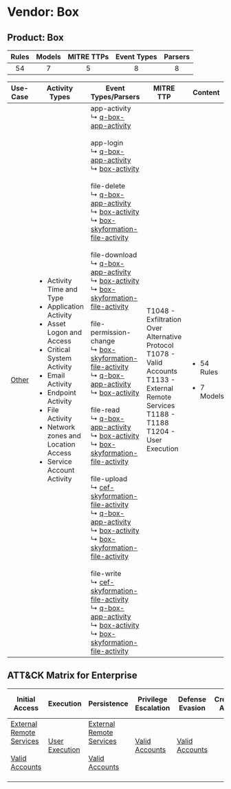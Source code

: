 Vendor: Box
===========
Product: Box
------------
| Rules | Models | MITRE TTPs | Event Types | Parsers |
|:-----:|:------:|:----------:|:-----------:|:-------:|
|  54   |   7    |     5      |      8      |    8    |

|               Use-Case                | Activity Types                                                                                                                                                                                                                                                                           | Event Types/Parsers                                                                                                                                                                                                                                                                                                                                                                                                                                                                                                                                                                                                                                                                                                                                                                                                                                                                                                                                                                                                                                                                                                                                                                                                                                                                                                                                                                                                                                                                                                                                                                                                                                                                                                                                                                                                                                                                                                                                                                                                                                                            | MITRE TTP                                                                                                                                                   | Content                                              |
|:-------------------------------------:| ---------------------------------------------------------------------------------------------------------------------------------------------------------------------------------------------------------------------------------------------------------------------------------------- | ------------------------------------------------------------------------------------------------------------------------------------------------------------------------------------------------------------------------------------------------------------------------------------------------------------------------------------------------------------------------------------------------------------------------------------------------------------------------------------------------------------------------------------------------------------------------------------------------------------------------------------------------------------------------------------------------------------------------------------------------------------------------------------------------------------------------------------------------------------------------------------------------------------------------------------------------------------------------------------------------------------------------------------------------------------------------------------------------------------------------------------------------------------------------------------------------------------------------------------------------------------------------------------------------------------------------------------------------------------------------------------------------------------------------------------------------------------------------------------------------------------------------------------------------------------------------------------------------------------------------------------------------------------------------------------------------------------------------------------------------------------------------------------------------------------------------------------------------------------------------------------------------------------------------------------------------------------------------------------------------------------------------------------------------------------------------------ | ----------------------------------------------------------------------------------------------------------------------------------------------------------- | ---------------------------------------------------- |
| [Other](../UseCases/usecase_other.md) | <ul><li>Activity Time  and Type</li><li>Application Activity</li><li>Asset Logon and Access</li><li>Critical System Activity</li><li>Email Activity</li><li>Endpoint Activity</li><li>File Activity</li><li>Network zones and Location Access</li><li>Service Account Activity</li></ul> |  app-activity<br> ↳ [q-box-app-activity](../Parsers/parserContent_q-box-app-activity.md)<br><br> app-login<br> ↳ [q-box-app-activity](../Parsers/parserContent_q-box-app-activity.md)<br> ↳ [box-activity](../Parsers/parserContent_box-activity.md)<br><br> file-delete<br> ↳ [q-box-app-activity](../Parsers/parserContent_q-box-app-activity.md)<br> ↳ [box-activity](../Parsers/parserContent_box-activity.md)<br> ↳ [box-skyformation-file-activity](../Parsers/parserContent_box-skyformation-file-activity.md)<br><br> file-download<br> ↳ [q-box-app-activity](../Parsers/parserContent_q-box-app-activity.md)<br> ↳ [box-activity](../Parsers/parserContent_box-activity.md)<br> ↳ [box-skyformation-file-activity](../Parsers/parserContent_box-skyformation-file-activity.md)<br><br> file-permission-change<br> ↳ [box-skyformation-file-activity](../Parsers/parserContent_box-skyformation-file-activity.md)<br> ↳ [q-box-app-activity](../Parsers/parserContent_q-box-app-activity.md)<br> ↳ [box-activity](../Parsers/parserContent_box-activity.md)<br><br> file-read<br> ↳ [q-box-app-activity](../Parsers/parserContent_q-box-app-activity.md)<br> ↳ [box-activity](../Parsers/parserContent_box-activity.md)<br> ↳ [box-skyformation-file-activity](../Parsers/parserContent_box-skyformation-file-activity.md)<br><br> file-upload<br> ↳ [cef-skyformation-file-activity](../Parsers/parserContent_cef-skyformation-file-activity.md)<br> ↳ [q-box-app-activity](../Parsers/parserContent_q-box-app-activity.md)<br> ↳ [box-activity](../Parsers/parserContent_box-activity.md)<br> ↳ [box-skyformation-file-activity](../Parsers/parserContent_box-skyformation-file-activity.md)<br><br> file-write<br> ↳ [cef-skyformation-file-activity](../Parsers/parserContent_cef-skyformation-file-activity.md)<br> ↳ [q-box-app-activity](../Parsers/parserContent_q-box-app-activity.md)<br> ↳ [box-activity](../Parsers/parserContent_box-activity.md)<br> ↳ [box-skyformation-file-activity](../Parsers/parserContent_box-skyformation-file-activity.md)<br> | T1048 - Exfiltration Over Alternative Protocol<br>T1078 - Valid Accounts<br>T1133 - External Remote Services<br>T1188 - T1188<br>T1204 - User Execution<br> | <ul><li>54 Rules</li></ul><ul><li>7 Models</li></ul> |

ATT&CK Matrix for Enterprise
----------------------------
| Initial Access                                                                                                                                   | Execution                                                           | Persistence                                                                                                                                      | Privilege Escalation                                                | Defense Evasion                                                     | Credential Access | Discovery | Lateral Movement | Collection | Command and Control | Exfiltration                                                                                | Impact |
| ------------------------------------------------------------------------------------------------------------------------------------------------ | ------------------------------------------------------------------- | ------------------------------------------------------------------------------------------------------------------------------------------------ | ------------------------------------------------------------------- | ------------------------------------------------------------------- | ----------------- | --------- | ---------------- | ---------- | ------------------- | ------------------------------------------------------------------------------------------- | ------ |
| [External Remote Services](https://attack.mitre.org/techniques/T1133)<br><br>[Valid Accounts](https://attack.mitre.org/techniques/T1078)<br><br> | [User Execution](https://attack.mitre.org/techniques/T1204)<br><br> | [External Remote Services](https://attack.mitre.org/techniques/T1133)<br><br>[Valid Accounts](https://attack.mitre.org/techniques/T1078)<br><br> | [Valid Accounts](https://attack.mitre.org/techniques/T1078)<br><br> | [Valid Accounts](https://attack.mitre.org/techniques/T1078)<br><br> |                   |           |                  |            |                     | [Exfiltration Over Alternative Protocol](https://attack.mitre.org/techniques/T1048)<br><br> |        |